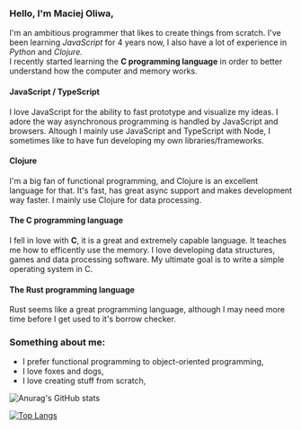 ### Hello, I'm Maciej Oliwa,

I'm an ambitious programmer that likes to create things from scratch.
I've been learning *JavaScript* for 4 years now, I also have a lot of experience in *Python* and *Clojure.*<br>
I recently started learning the **C programming language** in order to better understand how the computer and memory works. 

#### JavaScript / TypeScript
I love JavaScript for the ability to fast prototype and visualize my ideas. I adore the way asynchronous programming is handled by JavaScript and browsers. Altough I mainly use JavaScript and TypeScript with Node, I sometimes like to have fun developing my own libraries/frameworks.

#### Clojure
I'm a big fan of functional programming, and Clojure is an excellent language for that. It's fast, has great async support and makes development way faster. I mainly use Clojure for data processing.

#### The C programming language
I fell in love with **C**, it is a great and extremely capable language. It teaches me how to efficently use the memory. I love developing data structures, games and data processing software. My ultimate goal is to write a simple operating system in C.

#### The Rust programming language
Rust seems like a great programming language, although I may need more time before I get used to it's borrow checker.

### Something about me:
* I prefer functional programming to object-oriented programming,
* I love foxes and dogs,
* I love creating stuff from scratch,

![Anurag's GitHub stats](https://github-readme-stats.vercel.app/api?username=maciejoliwa&theme=dark&show_icons=true)

[![Top Langs](https://github-readme-stats.vercel.app/api/top-langs/?username=maciejoliwa&theme=dark)](https://github.com/anuraghazra/github-readme-stats)
